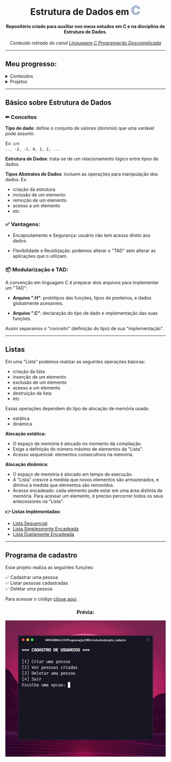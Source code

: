 <div align="center">
  <h1>Estrutura de Dados em <img src="https://raw.githubusercontent.com/devicons/devicon/master/icons/c/c-original.svg"  alt="c" height=30/></h1>
  
  #### Repositório criado para auxiliar nos meus estudos em C e na disciplina de Estrutura de Dados.
  *Conteúdo retirado do canal [Linguagem C Programação Descomplicada](https://www.youtube.com/channel/UCUc6UwvpQfOLDE7e52-OCMw)*
</div>

<hr>

## Meu progresso:
<details>
  <summary>
    Conteúdos
  </summary>
  
### Básico
- [x] Tipos de dados
- [x] Modularização
- [x] Passagem de valores (por valor e por referência)
- [x] Alocação dinânima de memória

### Tipos Abstratos de Dados (TAD):
- [x] Lista Sequencial
- [x] Lista Simplesmente Encadeada
- [x] Lista Duplamente Encadeada
- [ ] Lista Circular
- [ ] Pilhas
- [ ] Filas

### Árvores:
- [ ] Conceitos básicos
- [ ] Implementação de árvores binárias
- [ ] Percurso
- [ ] Matriz esparsa

#### Classificação e pesquisa de dados:
- [ ] Bubble
- [ ] Inserção
- [ ] Seleção
- [ ] Shell
- [ ] Quick
- [ ] Busca linear
- [ ] Pesquisa binária
- [ ] Árvore binária de busca

</details>

<details>
  <summary>
    Projetos
  </summary>

- [Programa de cadastro](#programa-de-cadastro)
</details>

<hr>

## Básico sobre Estrutura de Dados
### ✏ Conceitos
**Tipo de dado**: define o conjunto de valores (domínio) que uma variável pode assumir.

Ex: `int`<br/>
`
... -2, -1, 0, 1, 2, ...
`

**Estrutura de Dados**: trata-se de um relacionamento lógico entre tipos de dados.

**Tipos Abstratos de Dados**: incluem as operações para manipulação dos dados.
Ex:
- criação da estrutura
- inclusão de um elemento
- remoção de um elemento
- acesso a um elemento
- etc

### ✅ Vantagens:
- Encapsulamento e Segurança: usuário não tem acesso direto aos dados.

- Flexibilidade e Reutilização: podemos alterar o "TAD" sem alterar as aplicações que o utilizam.

### 📦 Modularização e TAD:
A convenção em linguagem C é preparar dois arquivos para implementar um "TAD":

- **Arquivo ".H"**: protótipos das funções, tipos de ponteiros, e dados globalmente acessíveis.

- **Arquivo ".C"**: declaração do tipo de dado e implementação das suas funções.

Assim separamos o "conceito" (definição do tipo) de sua "implementação".

<hr>

## Listas
Em uma "Lista" podemos realizar as seguintes operações básicas:
- criação da lista
- inserção de um elemento
- exclusão de um elemento
- acesso a um elemento
- destruição da lista
- etc

Essas operações dependem do tipo de alocação de memória usada:
- estática
- dinâmica

**Alocação estática:**
- O espaço de memória é alocado no momento da compilação.
- Exige a definição do número máximo de elementos da "Lista".
- Acesso sequencial: elementos consecutivos na memória.

**Alocação dinâmica:**
- O espaço de memória é alocado em tempo de execução.
- A "Lista" crescre à medida que novos elementos são armazenados, e diminui à medida que elementos são removidos.
- Acesso encadeado: cada elemento pode estar em uma área distinta da memória. Para acessar um elemento, é preciso percorrer todos os seus antecessores na "Lista".

**👉 Listas Implementadas:**
- [Lista Sequencial](./estrutura_de_dados/ListaSequencial)
- [Lista Simplesmente Encadeada](./estrutura_de_dados/ListaSimpEncad)
- [Lista Duplamente Encadeada](./estrutura_de_dados/ListaDuplaEncad)
<hr>

## Programa de cadastro
Esse projeto realiza as seguintes funções:

:white_check_mark: Cadastrar uma pessoa <br/>
:white_check_mark: Listar pessoas cadastradas<br/>
:white_check_mark: Deletar uma pessoa<br/>

Para acessar o código [clique aqui](./projeto_cadastro/main.c).
<div align="center">
  
  ### Prévia:
  
  <img src="./projeto_cadastro/gif.gif" width=600>
</div>
